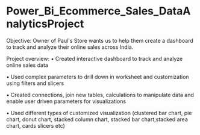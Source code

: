 # Power_Bi_Ecommerce_Sales_DataAnalyticsProject
Objective: Owner of Paul's Store wants us to help them create a dashboard to track and analyze their online sales across India.

Project overview:
• Created interactive dashboard to track and analyze online sales data

• Used complex parameters to drill down in worksheet and customization using filters and slicers

• Created connections, join new tables, calculations to manipulate data and enable user driven parameters for visualizations

• Used different types of customized visualization (clustered bar chart, pie chart, donut chart, stacked column chart, stacked bar chart,stacked area chart, cards slicers etc)
